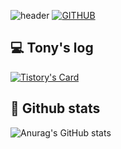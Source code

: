![header](https://capsule-render.vercel.app/api?type=waving&color=timeGradient&text=Welcome%20to%20Tony's%20GitHub%20👋&animation=twinkling&fontSize=35&fontAlignY=40&fontAlign=70&height=250)
[![GITHUB](https://hits.seeyoufarm.com/api/count/incr/badge.svg?url=https%3A%2F%2Fgithub.com%2Fjiholee0&count_bg=%23F29494&title_bg=%232F2E2E&icon=github.svg&icon_color=%23FFFFFF&title=GITHUB&edge_flat=false)](https://github.com/jongseok3910)

## 💻 Tony's log 
[![Tistory's Card](https://github-readme-tistory-card.vercel.app/api?name=hamutang&theme=default)](https://hamutang.tistory.com)
## 🔄 Github stats 
![Anurag's GitHub stats](https://github-readme-stats.vercel.app/api?username=jongseok3910&show_icons=true&theme=dark)
<!--
**jongseok3910/jongseok3910** is a ✨ _special_ ✨ repository because its `README.md` (this file) appears on your GitHub profile.

Here are some ideas to get you started:



- 🔭 I’m currently working on ...
- 🌱 I’m currently learning ...
- 👯 I’m looking to collaborate on ...
- 🤔 I’m looking for help with ...
- 💬 Ask me about ...
- 📫 How to reach me: ...
- 😄 Pronouns: ...
- ⚡ Fun fact: ...
-->
